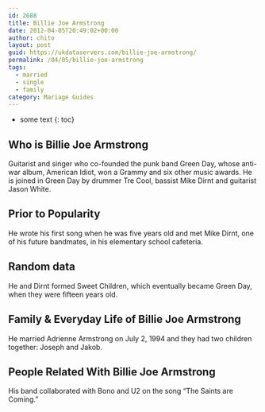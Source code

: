 ```yaml
---
id: 2688
title: Billie Joe Armstrong
date: 2012-04-05T20:49:02+00:00
author: chito
layout: post
guid: https://ukdataservers.com/billie-joe-armstrong/
permalink: /04/05/billie-joe-armstrong  
tags:
  - married
  - single
  - family
category: Mariage Guides
---
```


* some text
{: toc}


## Who is  Billie Joe Armstrong
                  
                  
                  
Guitarist and singer who co-founded the punk band Green Day, whose anti-war album, American Idiot, won a Grammy and six other music awards. He is joined in Green Day by drummer Tre Cool, bassist Mike Dirnt and guitarist Jason White. 
                  
                
                
                
## Prior to Popularity 
                  
                  
                  
He wrote his first song when he was five years old and met Mike Dirnt, one of his future bandmates, in his elementary school cafeteria.
                  
                
                
                
## Random data 
                  
                  
                  
He and Dirnt formed Sweet Children, which eventually became Green Day, when they were fifteen years old.
                  
                
                
                
## Family & Everyday Life of Billie Joe Armstrong
                  
                  
                  
He married Adrienne Armstrong on July 2, 1994 and they had two children together: Joseph and Jakob.
                  
                
                
                
## People Related With  Billie Joe Armstrong
                  
                  
                  
His band collaborated with Bono and U2 on the song &#8220;The Saints are Coming.&#8221;
                  
                
              
            
          
          
          
    
    
  
